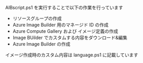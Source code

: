 AIBscript.ps1 を実行することで以下の作業を行っています

- リソースグループの作成
- Azure Image Builder 用のマネージド ID の作成
- Azure Compute Gallery および イメージ定義の作成
- Image BUilder でカスタムする内容をダウンロード&編集
- Azure Image Builder の作成

イメージ作成時のカスタム内容は language.ps1 に記載しています